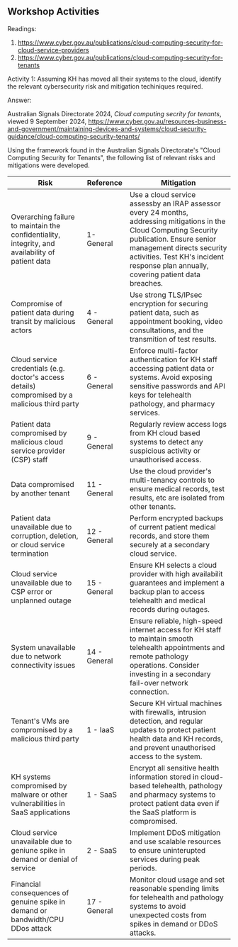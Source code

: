 Workshop Activities
---
Readings:
1.	https://www.cyber.gov.au/publications/cloud-computing-security-for-cloud-service-providers
2.	https://www.cyber.gov.au/publications/cloud-computing-security-for-tenants

Activity 1: Assuming KH has moved all their systems to the cloud, identify the relevant cybersecurity risk and mitigation techiniques required.

Answer:

Australian Signals Directorate 2024, _Cloud computing secrity for tenants_, viewed 9 September 2024, https://www.cyber.gov.au/resources-business-and-government/maintaining-devices-and-systems/cloud-security-guidance/cloud-computing-security-tenants/

Using the framework found in the Australian Signals Directorate's "Cloud Computing Security for Tenants", the following list of relevant risks and mitigations were developed.

|Risk|Reference|Mitigation|
|---|---|---|
|Overarching failure to maintain the confidentiality, integrity, and availability of patient data|1- General|Use a cloud service assessby an IRAP assessor every 24 months, addressing mitigations in the Cloud Computing Security publication. Ensure senior management directs security activities. Test KH's incident response plan annually, covering patient data breaches.|
|Compromise of patient data during transit by malicious actors|4 - General|Use strong TLS/IPsec encryption for securing patient data, such as appointment booking, video consultations, and the transmition of test results.|
|Cloud service credentials (e.g. doctor's access details) compromised by a malicious third party|6 - General|Enforce multi-factor authentication for KH staff accessing patient data or systems. Avoid exposing sensitive passwords and API keys for telehealth pathology, and pharmacy services.|
|Patient data compromised by malicious cloud service provider (CSP) staff|9 - General|Regularly review access logs from KH cloud based systems to detect any suspicious activity or unauthorised access.|
|Data compromised by another tenant|11 - General|Use the cloud provider's multi-tenancy controls to ensure medical records, test results, etc are isolated from other tenants.|
|Patient data unavailable due to corruption, deletion, or cloud service termination|12 - General|Perform encrypted backups of current patient medical records, and store them securely at a secondary cloud service.|
|Cloud service unavailable due to CSP error or unplanned outage|15 - General|Ensure KH selects a cloud provider with high availabilit guarantees and implement a backup plan to access telehealth and medical records during outages.|
|System unavailable due to network connectivity issues|14 - General|Ensure reliable, high-speed internet access for KH staff to maintain smooth telehealth appointments and remote pathology operations. Consider investing in a secondary fail-over network connection.|
|Tenant's VMs are compromised by a malicious third party|1 - IaaS|Secure KH virtual machines with firewalls, intrusion detection, and regular updates to protect patient health data and KH records, and prevent unauthorised access to the system.|
|KH systems compromised by malware or other vulnerabilities in SaaS applications|1 - SaaS|Encrypt all sensitive health information stored in cloud-based telehealth, pathology and pharmacy systems to protect patient data even if the SaaS platform is compromised.|
|Cloud service unavailable due to geniune spike in demand or denial of service|2 - SaaS|Implement DDoS mitigation and use scalable resources to ensure uninterupted services during peak periods.|
|Financial consequences of genuine spike in demand or bandwidth/CPU DDos attack|17 - General|Monitor cloud usage and set reasonable spending limits for telehealth and pathology systems to avoid unexpected costs from spikes in demand or DDoS attacks.|

